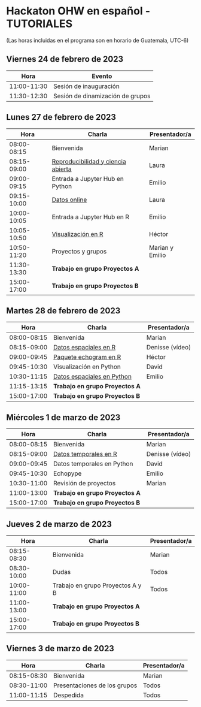 # Hackaton OHW en español - TUTORIALES
(Las horas incluidas en el programa son en horario de Guatemala, UTC-6)

## Viernes 24 de febrero de 2023

| Hora |	Evento | 
| ------------- |--------|
|11:00-11:30|	Sesión de inauguración| 
|11:30-12:30| Sesión de dinamización de grupos| 

## Lunes 27 de febrero de 2023
 
| Hora |	Charla |	Presentador/a | 
| ------------- |-------- | ------------- |
|08:00-08:15|	Bienvenida|	Marian| 
|08:15-09:00|	[Reproducibilidad y ciencia abierta](https://github.com/Intercoonecta/tutoriales/tree/main/lunes/Ciencia_abierta/Ciencia_abierta.pdf) |	Laura |
|09:00-09:15| Entrada a Jupyter Hub en Python|	Emilio|
|09:15-10:00|	[Datos online](https://github.com/Intercoonecta/tutoriales/blob/main/lunes/datos_online.ipynb) |	Laura| 
|10:00-10:05| Entrada a Jupyter Hub en R|Emilio	|
|10:05-10:50|	[Visualización en R](https://github.com/Intercoonecta/tutoriales/blob/main/lunes/Visualizacion_en_R/Visualizacion_en_R.md)	|Héctor|
|10:50-11:20|	Proyectos y grupos|Marian y Emilio	|
|11:30-13:30| **Trabajo en grupo Proyectos A**| |
|15:00-17:00| **Trabajo en grupo Proyectos B**| |


## Martes 28 de febrero de 2023

|Hora|	Charla|	Presentador/a|
| ------------- |-------- | ------------- |
|08:00-08:15|	Bienvenida|	Marian|
|08:15-09:00|	[Datos espaciales en R](https://github.com/Intercoonecta/tutoriales/blob/main/martes/Dia2_Datos_espaciales_R.md)|	Denisse (vídeo)|
|09:00-09:45|	[Paquete echogram en R](https://github.com/Intercoonecta/tutoriales/blob/main/martes/El_paquete_echogram_R/echogramR.md)| 	Héctor|
|09:45-10:30|	Visualización en Python|	David|
|10:30-11:15|	[Datos espaciales en Python](https://github.com/Intercoonecta/tutoriales/blob/main/martes/datos_espaciales_python)| 	Emilio|
|11:15-13:15| **Trabajo en grupo Proyectos A**| |
|15:00-17:00| **Trabajo en grupo Proyectos B**| |


## Miércoles 1 de marzo de 2023

|Hora|	Charla|	Presentador/a|
| ------------- |-------- | ------------- |
|08:00-08:15|	Bienvenida|	Marian|
|08:15-09:00|	[Datos temporales en R](https://github.com/Intercoonecta/tutoriales/blob/main/miercoles/Dia3_Datos_temporales_R.md)|	Denisse (vídeo)|
|09:00-09:45|	Datos temporales en Python|	David|
|09:45-10:30|	Echopype| 	Emilio |
|10:30-11:00| Revisión de proyectos| 	Marian|
|11:00-13:00| **Trabajo en grupo Proyectos A**| |
|15:00-17:00| **Trabajo en grupo Proyectos B**| |


## Jueves 2 de marzo de 2023

|Hora|	Charla|	Presentador/a|
| ------------- |-------- | ------------- |
|08:15-08:30|	Bienvenida|	Marian|
|08:30-10:00|	Dudas|	Todos|
|10:00-11:00|	Trabajo en grupo Proyectos A y B|	Todos|
|11:00-13:00| **Trabajo en grupo Proyectos A**| |
|15:00-17:00| **Trabajo en grupo Proyectos B**| |


## Viernes 3 de marzo de 2023

|Hora|	Charla|	Presentador/a|
| ------------- |-------- | ------------- |
|08:15-08:30|	Bienvenida|	Marian|
|08:30-11:00|	Presentaciones de los grupos|	Todos|
|11:00-11:15|	Despedida|	Todos|




